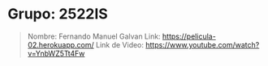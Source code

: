 # Grupo: 2522IS
> Nombre: Fernando Manuel Galvan
> Link: https://pelicula-02.herokuapp.com/
> Link de Video: https://www.youtube.com/watch?v=YnbWZ5Tt4Fw
